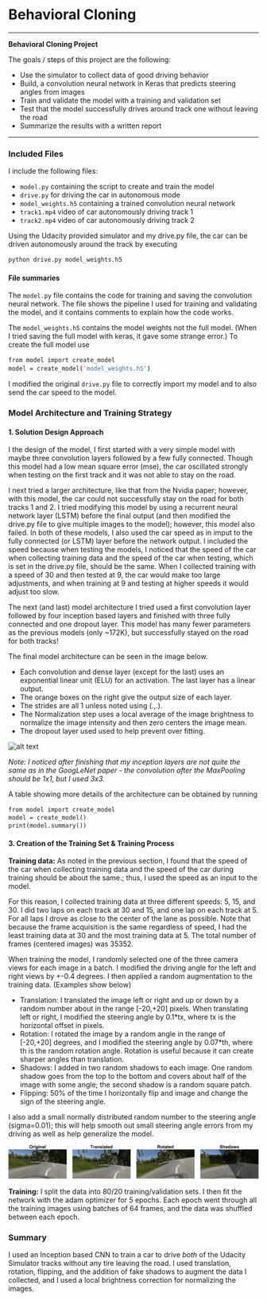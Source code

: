 # **Behavioral Cloning**

---
**Behavioral Cloning Project**

The goals / steps of this project are the following:
* Use the simulator to collect data of good driving behavior
* Build, a convolution neural network in Keras that predicts steering angles from images
* Train and validate the model with a training and validation set
* Test that the model successfully drives around track one without leaving the road
* Summarize the results with a written report

[//]: # (Image References)

[image1]: ./examples/CarND_BehavioralCloning_Model.png "Model Visualization"
[image2]: ./examples/image_augmentation.png "Augmentation"
[image3]: ./examples/placeholder_small.png "Recovery Image"
[image4]: ./examples/placeholder_small.png "Recovery Image"
[image5]: ./examples/placeholder_small.png "Recovery Image"
[image6]: ./examples/placeholder_small.png "Normal Image"
[image7]: ./examples/placeholder_small.png "Flipped Image"

---
### Included Files

I include the following files:
* `model.py` containing the script to create and train the model
* `drive.py` for driving the car in autonomous mode
* `model_weights.h5` containing a trained convolution neural network
* `track1.mp4` video of car autonomously driving track 1
* `track2.mp4` video of car autonomously driving track 2

Using the Udacity provided simulator and my drive.py file, the car can be driven autonomously around the track by executing
```sh
python drive.py model_weights.h5
```

#### File summaries

The `model.py` file contains the code for training and saving the convolution neural network. The file shows the pipeline I used for training and validating the model, and it contains comments to explain how the code works.

The `model_weights.h5` contains the model weights not the full model. (When I tried saving the full model with keras, it gave some strange error.) To create the full model use
```sh
from model import create_model
model = create_model('model_weights.h5')
```

I modified the original `drive.py` file to correctly import my model and to also send the car speed to the model.

### Model Architecture and Training Strategy

#### 1. Solution Design Approach

I the design of the model, I first started with a very simple model with maybe three convolution layers followed by a few fully connected. Though this model had a low mean square error (mse), the car oscillated strongly when testing on the first track and it was not able to stay on the road.

I next tried a larger architecture, like that from the Nvidia paper; however, with this model, the car could not successfully stay on the road for both tracks 1 and 2. I tried modifying this model by using a recurrent neural network layer (LSTM) before the final output (and then modified the drive.py file to give multiple images to the model); however, this model also failed. In both of these models, I also used the car speed as in imput to the fully connected (or LSTM) layer before the network output. I included the speed because when testing the models, I noticed that the speed of the car when collecting training data and the speed of the car when testing, which is set in the drive.py file, should be the same. When I collected training with a speed of 30 and then tested at 9, the car would make too large adjustments, and when training at 9 and testing at higher speeds it would adjust too slow.

The next (and last) model architecture I tried used a first convolution layer followed by four inception based layers and finished with three fully connected and one dropout layer. This model has many fewer parameters as the previous models (only ~172K), but successfully stayed on the road for both tracks!

The final model architecture can be seen in the image below.
* Each convolution and dense layer (except for the last) uses an exponential linear unit (ELU) for an activation. The last layer has a linear output.
* The orange boxes on the right give the output size of each layer.
* The strides are all 1 unless noted using (.,.).
* The Normalization step uses a local average of the image brightness to normalize the image intensity and then zero centers the image mean.
* The dropout layer used used to help prevent over fitting.

![alt text][image1]

_Note: I noticed after finishing that my inception layers are not quite the same as in the GoogLeNet paper - the convolution after the MaxPooling should be 1x1, but I used 3x3._

A table showing more details of the architecture can be obtained by running
```sb
from model import create_model
model = create_model()
print(model.summary())
```

#### 3. Creation of the Training Set & Training Process

**Training data:**
As noted in the previous section, I found that the speed of the car when collecting training data and the speed of the car during training should be about the same.; thus, I used the speed as an input to the model.

For this reason, I collected training data at three different speeds: 5, 15, and 30. I did two laps on each track at 30 and 15, and one lap on each track at 5. For all laps I drove as close to the center of the lane as possible. Note that because the frame acquisition is the same regardless of speed, I had the least training data at 30 and the most training data at 5. The total number of frames (centered images) was 35352.

When training the model, I randomly selected one of the three camera views for each image in a batch. I modified the driving angle for the left and right views by +-0.4 degrees. I then applied a random augmentation to the training data. (Examples show below)
* Translation: I translated the image left or right and up or down by a random number about in the range [-20,+20] pixels. When translating left or right, I modified the steering angle by 0.1*tx, where tx is the horizontal offset in pixels.
* Rotation: I rotated the image by a random angle in the range of [-20,+20] degrees, and I modified the steering angle by 0.07*th, where th is the random rotation angle. Rotation is useful because it can create sharper angles than translation.
* Shadows: I added in two random shadows to each image. One random shadow goes from the top to the bottom and covers about half of the image with some angle; the second shadow is a random square patch.
* Flipping: 50% of the time I horizontally flip and image and change the sign of the steering angle.

I also add a small normally distributed random number to the steering angle (sigma=0.01); this will help smooth out small steering angle errors from my driving as well as help generalize the model.

![alt text][image2]

**Training:**
I split the data into 80/20 training/validation sets. I then fit the network with the adam optimizer for 5 epochs. Each epoch went through all the training images using batches of 64 frames, and the data was shuffled between each epoch.

### Summary
I used an Inception based CNN to train a car to drive _both_ of the Udacity Simulator tracks without any tire leaving the road. I used translation, rotation, flipping, and the addition of fake shadows to augment the data I collected, and I used a local brightness correction for normalizing the images.
